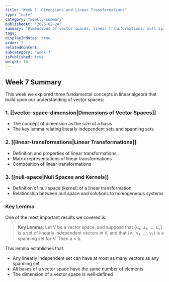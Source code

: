 ```yaml
---
title: "Week 7: Dimensions and Linear Transformations"
type: "note"
category: "weekly-summary"
publishedAt: "2025-02-24"
summary: "Dimensions of vector spaces, linear transformations, null spaces"
tags: 
displayInNotes: true
order: 7
relatedContent:
subcategory: "week-7"
isPublished: true
weight: 16
---
```

## Week 7 Summary

This week we explored three fundamental concepts in linear algebra that build upon our understanding of vector spaces:

### 1. [[vector-space-dimension|Dimensions of Vector Spaces]]

- The concept of dimension as the size of a basis
- The key lemma relating linearly independent sets and spanning sets

### 2. [[linear-transformations|Linear Transformations]]

- Definition and properties of linear transformations
- Matrix representations of linear transformations
- Composition of linear transformations

### 3. [[null-space|Null Spaces and Kernels]]

- Definition of null space (kernel) of a linear transformation
- Relationship between null space and solutions to homogeneous systems

### Key Lemma

One of the most important results we covered is:

> **Key Lemma**: Let V be a vector space, and suppose that {u₁, u₂, ..., uₐ} is a set of linearly independent vectors in V, and that {v₁, v₂, ..., vᵦ} is a spanning set for V. Then a ≤ b.

This lemma establishes that:
- Any linearly independent set can have at most as many vectors as any spanning set
- All bases of a vector space have the same number of elements
- The dimension of a vector space is well-defined